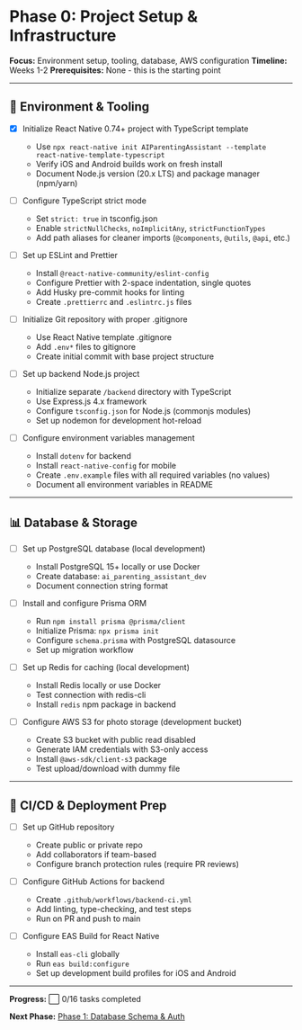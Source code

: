 # Phase 0: Project Setup & Infrastructure

**Focus:** Environment setup, tooling, database, AWS configuration
**Timeline:** Weeks 1-2
**Prerequisites:** None - this is the starting point

---

## 🎯 Environment & Tooling

- [x] Initialize React Native 0.74+ project with TypeScript template
  - Use `npx react-native init AIParentingAssistant --template react-native-template-typescript`
  - Verify iOS and Android builds work on fresh install
  - Document Node.js version (20.x LTS) and package manager (npm/yarn)

- [ ] Configure TypeScript strict mode
  - Set `strict: true` in tsconfig.json
  - Enable `strictNullChecks`, `noImplicitAny`, `strictFunctionTypes`
  - Add path aliases for cleaner imports (`@components`, `@utils`, `@api`, etc.)

- [ ] Set up ESLint and Prettier
  - Install `@react-native-community/eslint-config`
  - Configure Prettier with 2-space indentation, single quotes
  - Add Husky pre-commit hooks for linting
  - Create `.prettierrc` and `.eslintrc.js` files

- [ ] Initialize Git repository with proper .gitignore
  - Use React Native template .gitignore
  - Add `.env*` files to gitignore
  - Create initial commit with base project structure

- [ ] Set up backend Node.js project
  - Initialize separate `/backend` directory with TypeScript
  - Use Express.js 4.x framework
  - Configure `tsconfig.json` for Node.js (commonjs modules)
  - Set up nodemon for development hot-reload

- [ ] Configure environment variables management
  - Install `dotenv` for backend
  - Install `react-native-config` for mobile
  - Create `.env.example` files with all required variables (no values)
  - Document all environment variables in README

---

## 📊 Database & Storage

- [ ] Set up PostgreSQL database (local development)
  - Install PostgreSQL 15+ locally or use Docker
  - Create database: `ai_parenting_assistant_dev`
  - Document connection string format

- [ ] Install and configure Prisma ORM
  - Run `npm install prisma @prisma/client`
  - Initialize Prisma: `npx prisma init`
  - Configure `schema.prisma` with PostgreSQL datasource
  - Set up migration workflow

- [ ] Set up Redis for caching (local development)
  - Install Redis locally or use Docker
  - Test connection with redis-cli
  - Install `redis` npm package in backend

- [ ] Configure AWS S3 for photo storage (development bucket)
  - Create S3 bucket with public read disabled
  - Generate IAM credentials with S3-only access
  - Install `@aws-sdk/client-s3` package
  - Test upload/download with dummy file

---

## 🚀 CI/CD & Deployment Prep

- [ ] Set up GitHub repository
  - Create public or private repo
  - Add collaborators if team-based
  - Configure branch protection rules (require PR reviews)

- [ ] Configure GitHub Actions for backend
  - Create `.github/workflows/backend-ci.yml`
  - Add linting, type-checking, and test steps
  - Run on PR and push to main

- [ ] Configure EAS Build for React Native
  - Install `eas-cli` globally
  - Run `eas build:configure`
  - Set up development build profiles for iOS and Android

---

**Progress:** ⬜ 0/16 tasks completed

**Next Phase:** [Phase 1: Database Schema & Auth](todo-phase-1-database-auth.md)
